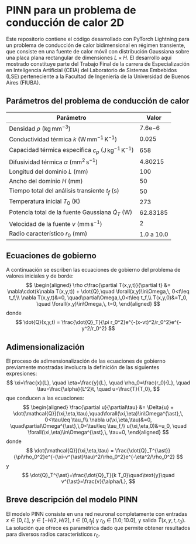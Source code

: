 # PINN para un problema de conducción de calor 2D

Este repositorio contiene el código desarrollado con PyTorch Lightning para un problema de conducción de calor bidimensional en régimen transiente, que consiste en una fuente de calor móvil con distribución Gaussiana sobre una placa plana rectangular de dimensiones $L\times H$. El desarrollo aquí mostrado constituye parte del Trabajo Final de la carrera de Especialización en Inteligencia Artificial (CEIA) del Laboratorio de Sistemas Embebidos (LSE) perteneciente a la Facultad de Ingeniería de la Universidad de Buenos Aires (FIUBA). 


## Parámetros del problema de conducción de calor

Parámetro | Valor |
----------- | ----------- |
Densidad $\rho$ ($\mathrm{kg\,mm^{-3}}$) | $7.6\mathrm{e}{-6}$
Conductividad térmica $k$ ($\mathrm{W\, mm^{-1}\,K^{-1}}$) |$0.025$
Capacidad térmica específica $c_p$ ($\mathrm{J\, kg^{-1}\,K^{-1}}$) |658
Difusividad térmica $\alpha$ ($\mathrm{mm}^2\,\mathrm{s}^{-1}$) | $4.80215$
Longitud del dominio $L$ ($\mathrm{mm}$) |100
Ancho del dominio $H$ ($\mathrm{mm}$) |50
Tiempo total del análisis transiente $t_f$ ($\mathrm{s}$) |50
Temperatura inicial $T_0$ (K) |273
Potencia total de la fuente Gaussiana $\dot{Q}_T$ ($\mathrm{W}$) | $62.83185$
Velocidad de la fuente $v$ ($\mathrm{mm\, s^{-1}}$) | 2
Radio característico $r_0$ ($\mathrm{mm}$) | $1.0$ a $10.0$


## Ecuaciones de gobierno

A continuación se escriben las ecuaciones de gobierno del problema de valores iniciales y de borde:
$$
\begin{aligned}
\rho c\frac{\partial T(x,y,t)}{\partial t} &= \nabla\cdot(k\nabla T(x,y,t)) + \dot{Q},\quad \forall(x,y)\in\Omega,\, 0<t\leq t_f,\\
\nabla T(x,y,t)&=0, \quad\partial\Omega,\,0<t\leq t_f,\\
T(x,y,0)&=T_0, \quad \forall(x,y)\in\Omega,\, t=0,
\end{aligned}
$$
donde
$$
\dot{Q}(x,y,t) = \frac{\dot{Q}_T}{\pi r_0^2}e^{-(x-vt)^2/r_0^2}e^{-y^2/r_0^2}
$$


## Adimensionalización

El proceso de adimensionalización de las ecuaciones de gobierno previamente mostradas involucra la definición de las siguientes expresiones:
$$
\xi=\frac{x}{L}, \quad \eta=\frac{y}{L}, \quad \rho_0=\frac{r_0}{L}, \quad \tau=\frac{\alpha}{L^2}t, \quad u=\frac{T}{T_0},
$$
que conducen a las ecuaciones:
$$
\begin{aligned}
\frac{\partial u}{\partial\tau} &= \Delta{u} + \dot{\mathcal{Q}}(\xi,\eta,\tau),\quad\forall(\xi,\eta)\in\Omega^{\ast},\, 0<\tau\leq \tau_f\\
\nabla u(\xi,\eta,\tau)&=0, \quad\partial\Omega^{\ast},\,0<\tau\leq \tau_f,\\
u(\xi,\eta,0)&=u_0, \quad \forall(\xi,\eta)\in\Omega^{\ast},\, \tau=0,
\end{aligned}
$$
donde 
$$
\dot{\mathcal{Q}}(\xi,\eta,\tau) = \frac{\dot{Q}_T^{\ast}}{\pi\rho_0^2}e^{-(\xi-v^{\ast}\tau)^2/\rho_0^2}e^{-\eta^2/\rho_0^2}
$$
y
$$
\dot{Q}_T^{\ast}=\frac{\dot{Q}_T}{k T_0}\quad\text{y}\quad v^{\ast}=\frac{v}{\alpha/L},
$$

## Breve descripción del modelo PINN

El modelo PINN consiste en una red neuronal completamente con entradas $x\in[0,L]$, $y\in[-H/2, H/2]$, $t\in[0, t_f]$ y $r_0\in[1.0; 10.0]$, y salida $\hat{T}(x,y,t,r_0)$. La solución que ofrece es paramétrica dado que permite obtener resultados para diversos radios característicos $r_0$. 